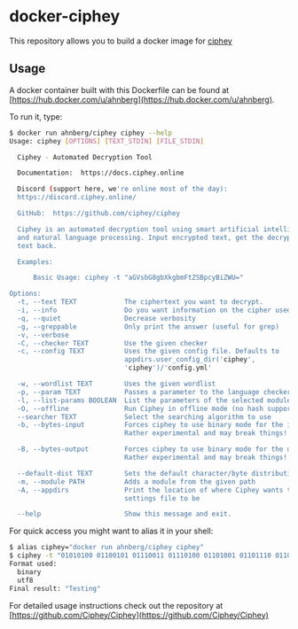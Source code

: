 # docker-ciphey
This repository allows you to build a docker image for [ciphey](https://github.com/Ciphey/Ciphey)

## Usage
A docker container built with this Dockerfile can be found at [https://hub.docker.com/u/ahnberg](https://hub.docker.com/u/ahnberg).

To run it, type:
```bash
$ docker run ahnberg/ciphey ciphey --help
Usage: ciphey [OPTIONS] [TEXT_STDIN] [FILE_STDIN]

  Ciphey - Automated Decryption Tool

  Documentation:  https://docs.ciphey.online

  Discord (support here, we're online most of the day):
  https://discord.ciphey.online/

  GitHub:  https://github.com/ciphey/ciphey

  Ciphey is an automated decryption tool using smart artificial intelligence
  and natural language processing. Input encrypted text, get the decrypted
  text back.

  Examples:

      Basic Usage: ciphey -t "aGVsbG8gbXkgbmFtZSBpcyBiZWU="

Options:
  -t, --text TEXT            The ciphertext you want to decrypt.
  -i, --info                 Do you want information on the cipher used?
  -q, --quiet                Decrease verbosity
  -g, --greppable            Only print the answer (useful for grep)
  -v, --verbose
  -C, --checker TEXT         Use the given checker
  -c, --config TEXT          Uses the given config file. Defaults to
                             appdirs.user_config_dir('ciphey',
                             'ciphey')/'config.yml'

  -w, --wordlist TEXT        Uses the given wordlist
  -p, --param TEXT           Passes a parameter to the language checker
  -l, --list-params BOOLEAN  List the parameters of the selected module
  -O, --offline              Run Ciphey in offline mode (no hash support)
  --searcher TEXT            Select the searching algorithm to use
  -b, --bytes-input          Forces ciphey to use binary mode for the input.
                             Rather experimental and may break things!

  -B, --bytes-output         Forces ciphey to use binary mode for the output.
                             Rather experimental and may break things!

  --default-dist TEXT        Sets the default character/byte distribution
  -m, --module PATH          Adds a module from the given path
  -A, --appdirs              Print the location of where Ciphey wants the
                             settings file to be

  --help                     Show this message and exit.

```

For quick access you might want to alias it in your shell:
```bash
$ alias ciphey="docker run ahnberg/ciphey ciphey"
$ ciphey -t "01010100 01100101 01110011 01110100 01101001 01101110 01100111"
Format used:
  binary
  utf8
Final result: "Testing"
```

For detailed usage instructions check out the repository at [https://github.com/Ciphey/Ciphey](https://github.com/Ciphey/Ciphey)
